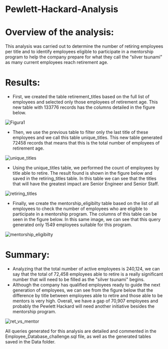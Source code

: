# Pewlett-Hackard-Analysis

# Overview of the analysis:
This analysis was carried out to determine the number of retiring employees per title and to 
identify employees eligible to participate in a mentorship program to help the company prepare for what they call 
the “silver tsunami” as many current employees reach retirement age. 

# Results:
- First, we created the table retirement_titles based on the full list of employees and selected only those employees of retirement age. This new table with 133776 records has the columns detailed in the figure below.  

![Figura1](https://user-images.githubusercontent.com/111664141/194767868-572dd53a-7c1d-4b85-bc74-d6a3dd8a9fed.png)  

- Then, we use the previous table to filter only the last title of these employees and we call this table unique_titles. This new table generated 72458 records that means that this is the total number of employees of retirement age.

![unique_titles](https://user-images.githubusercontent.com/111664141/194767899-ba2dac7a-354b-4b12-9b33-f1b65c820c57.png)  

- Using the unique_titles table, we performed the count of employees by title able to retire. The result found is shown in the figure below and saved in the retiring_titles table. In this table we can see that the titles that will have the greatest impact are Senior Engineer and Senior Staff.

![retiring_titles](https://user-images.githubusercontent.com/111664141/194768037-8ce73ef2-7a26-4cc4-8404-ef414c0726cc.png)  

- Finally, we create the mentorship_eligibilty table based on the list of all employees to check the number of employees who are eligible to participate in a mentorship program. 
The columns of this table can be seen in the figure below. 
In this same image, we can see that this query generated only 1549 employees suitable for this program.  

![mentorship_eligibilty](https://user-images.githubusercontent.com/111664141/194768097-1f0df13f-2dac-4fb4-96df-1d38fd23f70c.png)  


# Summary:
 - Analyzing that the total number of active employees is 240,124, we can say that the total of 72,458 employees able to retire is a really significant number that will need to be filled as the "silver tsunami" begins.
 - Although the company has qualified employees ready to guide the next generation of employees, we can see from the figure below that the difference by title between employees able to retire and those able to be mentors is very high. 
Overall, we have a gap of 70,907 employees and probably the Pewlett Hackard will need another initiative besides the mentorship program.  

![ret_vs_mentor](https://user-images.githubusercontent.com/111664141/194768530-64f20323-04c4-473e-a833-3922251ffbcd.png)  


All queries generated for this analysis are detailed and commented in the Employee_Database_challenge.sql file, as well as the generated tables saved in the Data folder.
